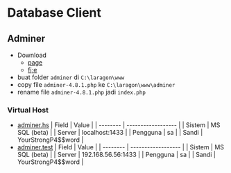 # Database Client

## Adminer

- Download
  - [page](https://www.adminer.org/#download)
  - [fi;e](https://github.com/vrana/adminer/releases/download/v4.8.1/adminer-4.8.1.php)
- buat folder `adminer` di `C:\laragon\www`
- copy file `adminer-4.8.1.php` ke `C:\laragon\www\adminer`
- rename file `adminer-4.8.1.php` jadi `index.php`

### Virtual Host

- [adminer.hs](http://adminer.hs)
  | Field    | Value              |
  | -------- | ------------------ |
  | Sistem   | MS SQL (beta)      |
  | Server   | localhost:1433     |
  | Pengguna | sa                 |
  | Sandi    | YourStrongP4$$word |
- [adminer.test](http://adminer.test)
  | Field    | Value              |
  | -------- | ------------------ |
  | Sistem   | MS SQL (beta)      |
  | Server   | 192.168.56.56:1433 |
  | Pengguna | sa                 |
  | Sandi    | YourStrongP4$$word |
